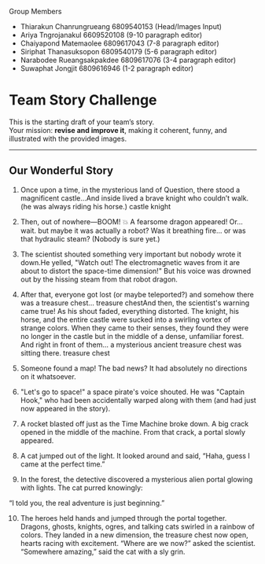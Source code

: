 Group Members
- Thiarakun Chanrungrueang 6809540153 (Head/Images Input)
- Ariya Tngrojanakul 6609520108 (9-10 paragraph editor)
- Chaiyapond Matemaolee 6809617043 (7-8 paragraph editor)
- Siriphat Thanasuksopon 6809540179 (5-6 paragraph editor)
- Narabodee Rueangsakpakdee 6809617076 (3-4 paragraph editor)
- Suwaphat Jongjit 6809616946 (1-2 paragraph editor)

# Team Story Challenge

This is the starting draft of your team’s story.  
Your mission: **revise and improve it**, making it coherent, funny, and illustrated with the provided images.

---

## Our Wonderful Story

1. Once upon a time, in the mysterious land of Question, there stood a magnificent castle...And inside lived a brave knight who couldn’t walk.(he was always riding his horse.) castle knight

2. Then, out of nowhere—BOOM! 💥 A fearsome dragon appeared! Or... wait. but maybe it was actually a robot? Was it breathing fire... or was that hydraulic steam? (Nobody is sure yet.)

3. The scientist shouted something very important but nobody wrote it down.He yelled, "Watch out! The electromagnetic waves from it are about to distort the space-time dimension!" But his voice was drowned out by the hissing steam from that robot dragon.

4. After that, everyone got lost (or maybe teleported?) and somehow there was a treasure chest…
treasure chestAnd then, the scientist's warning came true! As his shout faded, everything distorted. The knight, his horse, and the entire castle were sucked into a swirling vortex of strange colors. When they came to their senses, they found they were no longer in the castle but in the middle of a dense, unfamiliar forest. And right in front of them... a mysterious ancient treasure chest was sitting there.
treasure chest

5. Someone found a map! The bad news? It had absolutely no directions on it whatsoever.

6. "Let's go to space!" a space pirate's voice shouted. He was "Captain Hook," who had been accidentally warped along with them (and had just now appeared in the story).

7. A rocket blasted off just as the Time Machine broke down. A big crack opened in the middle of the machine. From that crack, a portal slowly appeared.

8. A cat jumped out of the light. It looked around and said, “Haha, guess I came at the perfect time.”

9. In the forest, the detective discovered a mysterious alien portal glowing with lights.
The cat purred knowingly:

“I told you, the real adventure is just beginning.”

10. The heroes held hands and jumped through the portal together.
Dragons, ghosts, knights, ogres, and talking cats swirled in a rainbow of colors.
They landed in a new dimension, the treasure chest now open, hearts racing with excitement.
“Where are we now?” asked the scientist.
“Somewhere amazing,” said the cat with a sly grin.